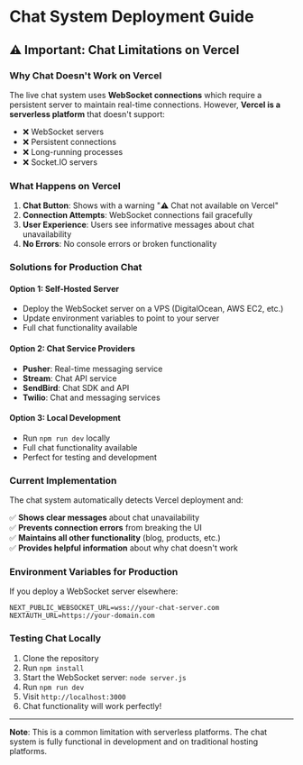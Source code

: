 # Chat System Deployment Guide

## ⚠️ Important: Chat Limitations on Vercel

### Why Chat Doesn't Work on Vercel

The live chat system uses **WebSocket connections** which require a persistent server to maintain real-time connections. However, **Vercel is a serverless platform** that doesn't support:

- ❌ WebSocket servers
- ❌ Persistent connections
- ❌ Long-running processes
- ❌ Socket.IO servers

### What Happens on Vercel

1. **Chat Button**: Shows with a warning "⚠️ Chat not available on Vercel"
2. **Connection Attempts**: WebSocket connections fail gracefully
3. **User Experience**: Users see informative messages about chat unavailability
4. **No Errors**: No console errors or broken functionality

### Solutions for Production Chat

#### Option 1: Self-Hosted Server
- Deploy the WebSocket server on a VPS (DigitalOcean, AWS EC2, etc.)
- Update environment variables to point to your server
- Full chat functionality available

#### Option 2: Chat Service Providers
- **Pusher**: Real-time messaging service
- **Stream**: Chat API service
- **SendBird**: Chat SDK and API
- **Twilio**: Chat and messaging services

#### Option 3: Local Development
- Run `npm run dev` locally
- Full chat functionality available
- Perfect for testing and development

### Current Implementation

The chat system automatically detects Vercel deployment and:

✅ **Shows clear messages** about chat unavailability  
✅ **Prevents connection errors** from breaking the UI  
✅ **Maintains all other functionality** (blog, products, etc.)  
✅ **Provides helpful information** about why chat doesn't work  

### Environment Variables for Production

If you deploy a WebSocket server elsewhere:

```env
NEXT_PUBLIC_WEBSOCKET_URL=wss://your-chat-server.com
NEXTAUTH_URL=https://your-domain.com
```

### Testing Chat Locally

1. Clone the repository
2. Run `npm install`
3. Start the WebSocket server: `node server.js`
4. Run `npm run dev`
5. Visit `http://localhost:3000`
6. Chat functionality will work perfectly!

---

**Note**: This is a common limitation with serverless platforms. The chat system is fully functional in development and on traditional hosting platforms.
